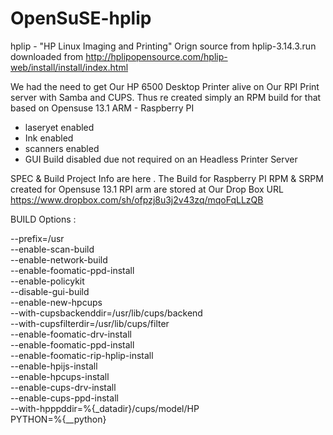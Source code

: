 OpenSuSE-hplip
==============

hplip - "HP Linux Imaging and Printing"
Orign source from hplip-3.14.3.run downloaded from http://hplipopensource.com/hplip-web/install/install/index.html

We had the need to get Our HP 6500 Desktop Printer alive on Our RPI Print server with Samba and CUPS.
Thus re created simply an RPM build  for that based on Opensuse 13.1 ARM - Raspberry PI


-  laseryet enabled
-  Ink enabled
-  scanners enabled
-  GUI Build disabled due not required on an Headless Printer Server 


  SPEC & Build Project  Info are here .
  The Build for Raspberry PI RPM & SRPM created for Opensuse 13.1 RPI arm
  are stored at Our Drop Box URL https://www.dropbox.com/sh/ofpzj8u3j2v43zq/mqoFqLLzQB



BUILD Options :

   --prefix=/usr \
   --enable-scan-build \
   --enable-network-build \
   --enable-foomatic-ppd-install \
   --enable-policykit \
   --disable-gui-build \
   --enable-new-hpcups \
   --with-cupsbackenddir=/usr/lib/cups/backend \
   --with-cupsfilterdir=/usr/lib/cups/filter \
   --enable-foomatic-drv-install \
   --enable-foomatic-ppd-install \
   --enable-foomatic-rip-hplip-install \
   --enable-hpijs-install \
   --enable-hpcups-install \
   --enable-cups-drv-install \
   --enable-cups-ppd-install \
   --with-hpppddir=%{_datadir}/cups/model/HP \
   PYTHON=%{__python}
